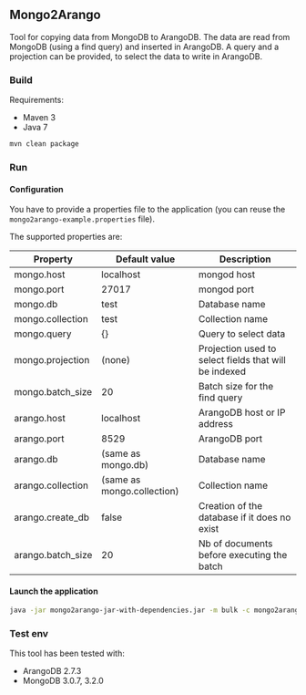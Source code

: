 ## Mongo2Arango

Tool for copying data from MongoDB to ArangoDB. The data are read from MongoDB (using a find query) and inserted in ArangoDB. A query and a projection can be provided, to select the data to write in ArangoDB.


### Build

Requirements:
* Maven 3
* Java 7

```bash
mvn clean package
```

### Run

#### Configuration

You have to provide a properties file to the application (you can reuse the `mongo2arango-example.properties` file).

The supported properties are:


Property                   | Default value              | Description
-------------------------- | -------------------------- | ----------------------------------------------------------------------
mongo.host                 | localhost                  | mongod host
mongo.port                 | 27017                      | mongod port
mongo.db                   | test                       | Database name
mongo.collection           | test                       | Collection name
mongo.query                | {}                         | Query to select data 
mongo.projection           | (none)                     | Projection used to select fields that will be indexed
mongo.batch_size           | 20                         | Batch size for the find query
arango.host                | localhost                  | ArangoDB host or IP address
arango.port                | 8529                       | ArangoDB port
arango.db                  | (same as mongo.db)         | Database name
arango.collection          | (same as mongo.collection) | Collection name
arango.create_db           | false                      | Creation of the database if it does no exist
arango.batch_size          | 20                         | Nb of documents before executing the batch



#### Launch the application

```bash
java -jar mongo2arango-jar-with-dependencies.jar -m bulk -c mongo2arango.properties
```


### Test env

This tool has been tested with:
* ArangoDB 2.7.3
* MongoDB 3.0.7, 3.2.0

